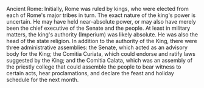 Ancient Rome: Initially, Rome was ruled by kings, who were elected from each of Rome's major tribes in turn. The exact nature of the king's power is uncertain. He may have held near-absolute power, or may also have merely been the chief executive of the Senate and the people. At least in military matters, the king's authority (Imperium) was likely absolute. He was also the head of the state religion. In addition to the authority of the King, there were three administrative assemblies: the Senate, which acted as an advisory body for the King; the Comitia Curiata, which could endorse and ratify laws suggested by the King; and the Comitia Calata, which was an assembly of the priestly college that could assemble the people to bear witness to certain acts, hear proclamations, and declare the feast and holiday schedule for the next month.
